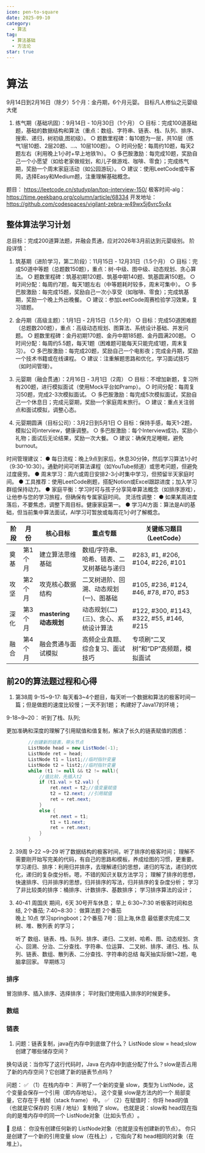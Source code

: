 ```yaml
---
icon: pen-to-square
date: 2025-09-10
category:
  - 算法
tag:
  - 算法基础
  - 方法论
star: true
---
```


# 算法 

9月14日到2月16日（除夕）5个月：金丹期，6个月元婴。
目标凡人修仙之元婴级大佬

1. 练气期（基础巩固）：9月14日 - 10月30日（1个月）
  ○ 目标：完成100道基础题，基础的数据结构和算法（重点：数组、字符串、链表、栈、队列、排序、搜索、递归，树初级,图初级）。
  ○ 题数里程碑：每10题为一层，共10层（练气1层10题、2层20题、...、10层100题）。
  ○ 时间分配：每周约10题，每天2题左右（利用晚上1小时+早上地铁1h）。
  ○ 多巴胺激励：每完成10题，奖励自己一个小愿望（如给老家做规划，和儿子做游戏、咖啡、零食）；完成练气期，奖励一个周末家庭活动（如公园游玩）。
  ○ 建议：使用LeetCode或牛客网，选择Easy和Medium题，注重理解基础概念。

题目：
https://leetcode.cn/studyplan/top-interview-150/ 
极客时间-alg：
https://time.geekbang.org/column/article/68334
开发地址：
https://github.com/codespaces/vigilant-zebra-w49wx5j6vrc5v4x

## 整体算法学习计划
总目标：完成200道算法题，并融会贯通，应对2026年3月前达到元婴级别。
阶段详情：

1. 筑基期（进阶学习，第二阶段）：11月15日 - 12月31日（1.5个月）
  ○ 目标：完成50道中等题（总题数150题），重点：树-中级、图中级、动态规划、贪心算法。
  ○ 题数里程碑：筑基初期120题、筑基中期140题、筑基圆满150题。
  ○ 时间分配：每周约7题，每天1题左右（中等题耗时较多，周末可集中）。
  ○ 多巴胺激励：每完成15题，奖励自己一次小享受（如咖啡、零食）；完成筑基期，奖励一个晚上外出晚餐。
  ○ 建议：参加LeetCode周赛检验学习效果，复习错题。

1. 金丹期（高级主题）：1月1日 - 2月15日（1.5个月）
  ○ 目标：完成50道困难题（总题数200题），重点：高级动态规划、图算法、系统设计基础、并发问题。
  ○ 题数里程碑：金丹初期170题、金丹中期185题、金丹圆满200题。
  ○ 时间分配：每周约5.5题，每天1题（困难题可能每天只能完成1题，周末复习）。
  ○ 多巴胺激励：每完成20题，奖励自己一个电影夜；完成金丹期，奖励一个技术书籍或在线课程。
  ○ 建议：注重解题思路和优化，学习面试技巧（如时间管理）。
2. 元婴期（融会贯通）：2月16日 - 3月1日（2周）
  ○ 目标：不增加新题，复习所有200题，进行模拟面试（使用Mock平台如Pramp）。
  ○ 时间分配：每周复习50题，完成2-3次模拟面试。
  ○ 多巴胺激励：每完成5次模拟面试，奖励自己一个休息日；完成元婴期，奖励一个家庭周末旅行。
  ○ 建议：重点关注弱点和面试模拟，调整心态。
3. 元婴期圆满（目标公司）：3月2日到5月1日
  ○ 目标：保持手感，每天1-2题，模拟公司interview，健康调整。
  ○ 多巴胺激励：每个Interview成功，奖励小礼物；面试后无论结果，奖励一次大餐。
  ○ 建议：确保充足睡眠，避免 burnout。


时间管理建议：
● 每日流程：晚上9点到家后，休息30分钟，然后学习算法1小时（9:30-10:30）。通勤时间可听算法课程（如YouTube频道）或思考问题，但避免过度疲劳。
● 周末学习：周六或周日安排2-3小时集中学习，但预留半天家庭时间。
● 工具推荐：使用LeetCode刷题，搭配Notion或Excel跟踪进度；加入学习群组保持动力。
● 家庭平衡：学习时可与孩子分享简单算法概念（如排序游戏），让他参与您的学习旅程，但确保有专属家庭时间。
灵活性调整：
● 如果某周进度落后，不要焦虑，调整下周目标。健康家庭第一。
● 学习AI方面：算法是AI的基础，但当前集中算法面试，AI学习可暂放或每周花1小时了解概念。


| 阶段   | 月份   | 核心目标               | 重点专题                             | 关键练习题目（LeetCode）             |
|--------|--------|------------------------|--------------------------------------|--------------------------------------|
| 奠基   | 第1个月 | 建立算法思维基础       | 数组/字符串、哈希、链表、二叉树基础与递归 | #283, #1, #206, #104, #226, #101     |
| 攻坚   | 第2个月 | 攻克核心数据结构       | 二叉树进阶、回溯、动态规划(一)、图基础   | #105, #236, #124, #46, #78, #70, #53 |
| 深化   | 第3个月 | **mastering 动态规划** | 动态规划(二)(三)、贪心、系统设计算法     | #122, #300, #1143, #322, #55, #146, #215 |
| 融合   | 第4个月 | 融会贯通与面试模拟     | 高频企业真题、综合复习、面试技巧         | 专项刷“二叉树”和“DP”高频题，模拟面试 |

## 前20的算法题过程和心得

1. 第38周
9-15~9-17:
每天看3~4个题目，每天听一个数据和算法的极客时间一篇；但是做题的速度比较慢；一天不到1题；
构建好了Java17的环境；

9-18~9~20：
听到了栈、队列;

更加准确和深度的理解了引用赋值和值复制，解决了长久的链表赋值的困惑：

```java
        //创建新的链表，带头节点
        ListNode head = new ListNode(-1);
        ListNode ret = head;
        ListNode t1 = list1;//临时指针变量
        ListNode t2 = list2;//临时指针变量
        while (t1 != null && t2 != null){
            //值比较，先插入t2
            if (t1.val > t2.val) {
                ret.next = t2;//值变量赋值
                t2 = t2.next; //引用赋值
                ret = ret.next;
            }
            else {
                ret.next = t1;
                t1 = t1.next;
                ret = ret.next;
            }
        }

```

2. 39周
   9-22 ~9-29
   听了数据结构的极客时间，听了排序的极客时间；
   理解不需要刚开始写完美的代码，有自己的思路和模板，养成绘图的习惯，更重要。
   学习递归、排序：利用归并排序，去理解递归的思想，递归的写法，递归的优化，递归的复杂度分析。嗯，不错的知识关联方法学习；
   理解了排序的思想，快速排序、归并排序的思想，归并排序的写法，归并排序的复杂度分析；
   学习了非比较类的排序：桶排序、计数排序、基数排序；
   学习排序算法的设计；
3. 40-41 周国庆 期间，6天
   30号开车休息；
   早上 6:30~7:30 听极客时间和总结, 2个番茄; 7:40~8:30： 做算法题 2个番茄    
   晚上 10点 学习springboot；2个番茄
   7号：回上海,休息
   最低要求完成二叉树、堆、散列表 的学习；

   
   听了 数组、链表、栈、队列、排序、递归、二叉树、哈希、图、动态规划、贪心、回溯、分治、二分查找、字符串、位运算、
   二叉树、排序、递归、栈、队列、链表、数组、散列表、二分查找、字符串的总结
   每天抽实际做1~2题，电脑拿回家。
   早期练习
### 排序
冒泡排序、插入排序、选择排序；
平时我们使用插入排序的时候更多。

### 数组

### 链表

1. 问题：链表复制，java在内存中到底做了什么？
  ListNode slow = head;
  ​slow创建了哪些储存空间？​​

换句话说：当你写了这行代码时，​Java 在内存中到底分配了什么？slow是否占用了新的内存空间？它创建了新的链表节点吗？

问题：
✅ （1）在栈内存中：
​声明了一个新的变量 slow，类型为 ListNode，这个变量会保存一个引用（即内存地址）。
这个变量 slow是方法内的一个 ​局部变量，它存在于 ​栈帧（stack frame）​​ 中。
✅ （2）在赋值时：
你将 head的值（也就是它保存的 ​引用 / 地址）​复制给了 slow。
也就是说：​slow和 head现在指向的是堆内存中的同一个 ListNode对象（比如头节点）​。

🔁 ​总结：​​
你​没有创建任何新的 ListNode对象​（也就是没有创建新的节点）。
你​只是创建了一个新的引用变量 slow（在栈上）​，它指向了和 head相同的对象（在堆上）。




